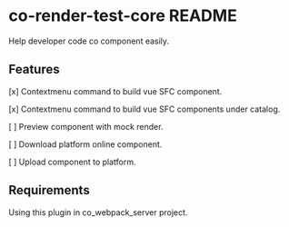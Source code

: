 # co-render-test-core README

Help developer code co component easily.

## Features

[x] Contextmenu command to build vue SFC component. 

[x] Contextmenu command to build vue SFC components under catalog. 

[ ] Preview component with mock render.

[ ] Download platform online component.

[ ] Upload component to platform.

## Requirements

Using this plugin in co_webpack_server project.
